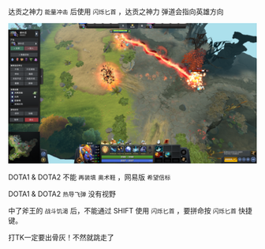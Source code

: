 达贡之神力 `能量冲击` 后使用 `闪烁匕首`  ，达贡之神力 弹道会指向英雄方向

<img src="./assets/image-20230122235905899.png" alt="image-20230122235905899" style="zoom: 50%;" />

DOTA1 & DOTA2 不能 `再装填` `奥术鞋` ，网易版 `希望信标`

DOTA1 & DOTA2 `热导飞弹` 没有视野

中了斧王的 `战斗饥渴` 后，不能通过 SHIFT 使用 `闪烁匕首` ，要拼命按 `闪烁匕首` 快捷键。

打TK一定要出骨灰！不然就跳走了